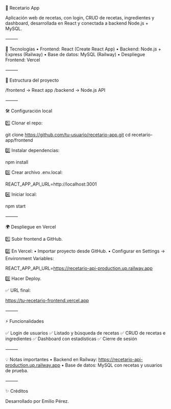 🍳 Recetario App

Aplicación web de recetas, con login, CRUD de recetas, ingredientes y dashboard, desarrollada en React y conectada a backend Node.js + MySQL.

⸻

🚀 Tecnologías
	•	Frontend: React (Create React App)
	•	Backend: Node.js + Express (Railway)
	•	Base de datos: MySQL (Railway)
	•	Despliegue Frontend: Vercel

⸻

📂 Estructura del proyecto

/frontend  → React app
/backend   → Node.js API


⸻

🛠 Configuración local

1️⃣ Clonar el repo:

git clone https://github.com/tu-usuario/recetario-app.git
cd recetario-app/frontend

2️⃣ Instalar dependencias:

npm install

3️⃣ Crear archivo .env.local:

REACT_APP_API_URL=http://localhost:3001

4️⃣ Iniciar local:

npm start


⸻

🌍 Despliegue en Vercel

1️⃣ Subir frontend a GitHub.

2️⃣ En Vercel:
	•	Importar proyecto desde GitHub.
	•	Configurar en Settings → Environment Variables:

REACT_APP_API_URL=https://recetario-api-production.up.railway.app

3️⃣ Hacer Deploy.

✅ URL final:

https://tu-recetario-frontend.vercel.app


⸻

⚡ Funcionalidades

✅ Login de usuarios
✅ Listado y búsqueda de recetas
✅ CRUD de recetas e ingredientes
✅ Dashboard con estadísticas
✅ Cierre de sesión

⸻

💡 Notas importantes
	•	Backend en Railway: https://recetario-api-production.up.railway.app
	•	Base de datos: MySQL con recetas y usuarios de prueba.

⸻

✨ Créditos

Desarrollado por Emilio Pérez.
